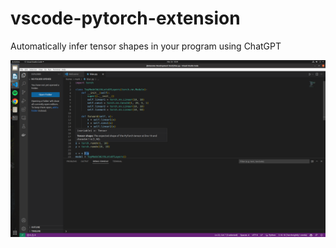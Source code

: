 # vscode-pytorch-extension

Automatically infer tensor shapes in your program using ChatGPT

![image.png](image.png)

